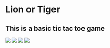# Lion or Tiger
## This is a basic tic tac toe game
![](screenshot/img1.png)
![](screenshot/img2.png)
![](screenshot/img3.png)
![](screenshot/img4.png)
